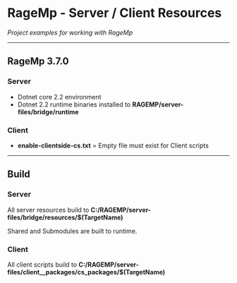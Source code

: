# RageMp - Server / Client Resources

*Project examples for working with RageMp*

---

## RageMp 3.7.0

### Server

- Dotnet core 2.2 environment
- Dotnet 2.2 runtime binaries installed to **RAGEMP/server-files/bridge/runtime** 

### Client

- **enable-clientside-cs.txt** = Empty file must exist for Client scripts


---

## Build

### Server

All server resources build to **C:/RAGEMP/server-files/bridge/resources/$(TargetName)**

Shared and Submodules are built to runtime.

### Client

All client scripts build to **C:/RAGEMP/server-files/client__packages/cs_packages/$(TargetName)**